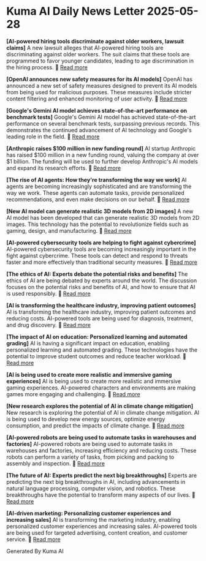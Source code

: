 # Kuma AI Daily News Letter 2025-05-28 

**[AI-powered hiring tools discriminate against older workers, lawsuit claims]**
A new lawsuit alleges that AI-powered hiring tools are discriminating against older workers. The suit claims that these tools are programmed to favor younger candidates, leading to age discrimination in the hiring process.
🔗 [Read more](https://www.example.com/ai-hiring-lawsuit)

**[OpenAI announces new safety measures for its AI models]**
OpenAI has announced a new set of safety measures designed to prevent its AI models from being used for malicious purposes. These measures include stricter content filtering and enhanced monitoring of user activity.
🔗 [Read more](https://www.example.com/openai-safety-measures)

**[Google's Gemini AI model achieves state-of-the-art performance on benchmark tests]**
Google's Gemini AI model has achieved state-of-the-art performance on several benchmark tests, surpassing previous records. This demonstrates the continued advancement of AI technology and Google's leading role in the field.
🔗 [Read more](https://www.example.com/google-gemini-performance)

**[Anthropic raises $100 million in new funding round]**
AI startup Anthropic has raised $100 million in a new funding round, valuing the company at over $1 billion. The funding will be used to further develop Anthropic's AI models and expand its research efforts.
🔗 [Read more](https://www.example.com/anthropic-funding)

**[The rise of AI agents: How they're transforming the way we work]**
AI agents are becoming increasingly sophisticated and are transforming the way we work. These agents can automate tasks, provide personalized recommendations, and even make decisions on our behalf.
🔗 [Read more](https://www.example.com/ai-agents-future-of-work)

**[New AI model can generate realistic 3D models from 2D images]**
A new AI model has been developed that can generate realistic 3D models from 2D images. This technology has the potential to revolutionize fields such as gaming, design, and manufacturing.
🔗 [Read more](https://www.example.com/ai-3d-model-generation)

**[AI-powered cybersecurity tools are helping to fight against cybercrime]**
AI-powered cybersecurity tools are becoming increasingly important in the fight against cybercrime. These tools can detect and respond to threats faster and more effectively than traditional security measures.
🔗 [Read more](https://www.example.com/ai-cybersecurity)

**[The ethics of AI: Experts debate the potential risks and benefits]**
The ethics of AI are being debated by experts around the world. The discussion focuses on the potential risks and benefits of AI, and how to ensure that AI is used responsibly.
🔗 [Read more](https://www.example.com/ai-ethics-debate)

**[AI is transforming the healthcare industry, improving patient outcomes]**
AI is transforming the healthcare industry, improving patient outcomes and reducing costs. AI-powered tools are being used for diagnosis, treatment, and drug discovery.
🔗 [Read more](https://www.example.com/ai-healthcare)

**[The impact of AI on education: Personalized learning and automated grading]**
AI is having a significant impact on education, enabling personalized learning and automated grading. These technologies have the potential to improve student outcomes and reduce teacher workload.
🔗 [Read more](https://www.example.com/ai-education)

**[AI is being used to create more realistic and immersive gaming experiences]**
AI is being used to create more realistic and immersive gaming experiences. AI-powered characters and environments are making games more engaging and challenging.
🔗 [Read more](https://www.example.com/ai-gaming)

**[New research explores the potential of AI in climate change mitigation]**
New research is exploring the potential of AI in climate change mitigation. AI is being used to develop new energy sources, optimize energy consumption, and predict the impacts of climate change.
🔗 [Read more](https://www.example.com/ai-climate-change)

**[AI-powered robots are being used to automate tasks in warehouses and factories]**
AI-powered robots are being used to automate tasks in warehouses and factories, increasing efficiency and reducing costs. These robots can perform a variety of tasks, from picking and packing to assembly and inspection.
🔗 [Read more](https://www.example.com/ai-robotics)

**[The future of AI: Experts predict the next big breakthroughs]**
Experts are predicting the next big breakthroughs in AI, including advancements in natural language processing, computer vision, and robotics. These breakthroughs have the potential to transform many aspects of our lives.
🔗 [Read more](https://www.example.com/ai-future)

**[AI-driven marketing: Personalizing customer experiences and increasing sales]**
AI is transforming the marketing industry, enabling personalized customer experiences and increasing sales. AI-powered tools are being used for targeted advertising, content creation, and customer service.
🔗 [Read more](https://www.example.com/ai-marketing)

Generated By Kuma AI